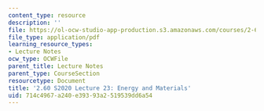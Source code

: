 ```yaml
---
content_type: resource
description: ''
file: https://ol-ocw-studio-app-production.s3.amazonaws.com/courses/2-60j-fundamentals-of-advanced-energy-conversion-spring-2020/714c4967a240e39393a2519539dd6a54_MIT2_60s20_lec23.pdf
file_type: application/pdf
learning_resource_types:
- Lecture Notes
ocw_type: OCWFile
parent_title: Lecture Notes
parent_type: CourseSection
resourcetype: Document
title: '2.60 S2020 Lecture 23: Energy and Materials'
uid: 714c4967-a240-e393-93a2-519539dd6a54
---
```

